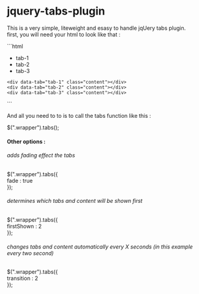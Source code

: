 # jquery-tabs-plugin
<p>
This is a very simple, liteweight and esasy to handle jqUery tabs plugin.
first, you will need your html to look like that :
</p>
```html
<div class='wrapper'>
    <ul>
        <li data-tab='tab-1'> tab-1 </li>
        <li data-tab='tab-2'> tab-2 </li>
        <li data-tab='tab-3'> tab-3 </li>
    </ul>

    <div data-tab="tab-1" class="content"></div>
    <div data-tab="tab-2" class="content"></div>
    <div data-tab="tab-3" class="content"></div>
</div>
```

<p>
And all you need to to is to call the tabs function like this :
</p>

<p>
$(".wrapper").tabs();
</p>
<h4>
Other options :
</h4>

<h6> adds fading effect the tabs </h6>
$(".wrapper").tabs({<br>
    fade : true <br>
});


<h6>determines which tabs and content will be shown first </h6>
$(".wrapper").tabs({<br>
    firstShown : 2 <br>
});

<h6> changes tabs and content automatically every X seconds (in this example every two second) </h6>
$(".wrapper").tabs({ <br>
    transition : 2 <br>
});








